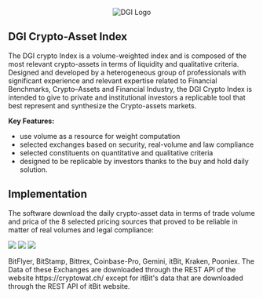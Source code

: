 <p align="center">
  <img src="https://dgi.io/img/logo/dgi-logo.svg?raw=true" alt="DGI Logo"/>
</p>


## DGI Crypto-Asset Index

The DGI crypto Index is a volume-weighted index and is composed of the most relevant crypto-assets in terms of liquidity and qualitative criteria. Designed and developed by a heterogeneous group of professionals with significant experience and relevant expertise related to Financial Benchmarks, Crypto–Assets and Financial Industry, the DGI Crypto Index is intended to give to private and institutional investors a replicable tool that best represent and synthesize the Crypto-assets markets.

**Key Features:**

* use volume as a resource for weight computation
* selected exchanges based on security, real-volume and law compliance
* selected constituents on quantitative and qualitative criteria
* designed to be replicable by investors thanks to the buy and hold daily solution.

## Implementation

The software download the daily crypto-asset data in terms of trade volume and prica of the 8 selected pricing sources that proved to be reliable in matter of real volumes and legal compliance: 

<p float="left">
  <img src="https://www.google.com/search?q=bitflyer+logo&safe=active&sxsrf=ACYBGNTIOQgOa9vLaW_If0JYGbanoggjHQ:1578672547663&source=lnms&tbm=isch&sa=X&ved=2ahUKEwj3863DtfnmAhUBPewKHbOkCvkQ_AUoAXoECAwQAw&biw=1536&bih=722#imgrc=Fg7P2S13YQqUqM:?raw=true"  />

  <img src="https://www.google.com/url?sa=i&source=images&cd=&ved=2ahUKEwj165XstfnmAhXJAGMBHeGrD5QQjRx6BAgBEAQ&url=https%3A%2F%2Fen.wikipedia.org%2Fwiki%2FFile%3ABitstamp_logo_(2017).png&psig=AOvVaw2zKj4ZDWwyb-8Gx6NNNeG4&ust=1578759024735392?raw=true"  /> 

  <img src="https://www.google.com/url?sa=i&source=images&cd=&ved=2ahUKEwir95KptvnmAhVmAGMBHSeBAH0QjRx6BAgBEAQ&url=https%3A%2F%2Fforexreviewz.com%2Fcoinbase-pro-review%2F&psig=AOvVaw2iFT6dmItqlkjg5iyTtJOc&ust=1578759159435078?raw=True"  />
</p>
BitFlyer, BitStamp, Bittrex, Coinbase-Pro, Gemini, itBit, Kraken, Pooniex. The Data of these Exchanges are downloaded through the REST API of the website https://cryptowat.ch/ except for itBit's data that are downloaded through the REST API of itBit website.

